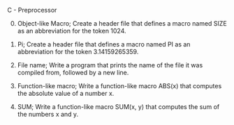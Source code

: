 C - Preprocessor

0. Object-like Macro;
        Create a header file that defines a macro named SIZE as an abbreviation for the token 1024.

1. Pi;
        Create a header file that defines a macro named PI as an abbreviation for the token 3.14159265359.

2. File name;
        Write a program that prints the name of the file it was compiled from, followed by a new line.

3. Function-like macro;
        Write a function-like macro ABS(x) that computes the absolute value of a number x.

4. SUM;
        Write a function-like macro SUM(x, y) that computes the sum of the numbers x and y.

